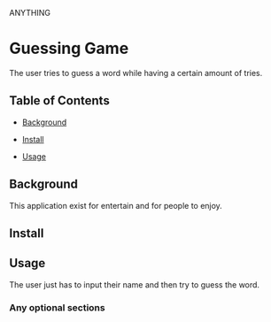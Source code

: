 ANYTHING

# Guessing Game

The user tries to guess a word while having a certain amount of tries.  

## Table of Contents

- [Background](#background)

- [Install](#install)

- [Usage](#usage)

## Background

This application exist for entertain and for people to enjoy.  

## Install



## Usage

The user just has to input their name and then try to guess the word. 

### Any optional sections
